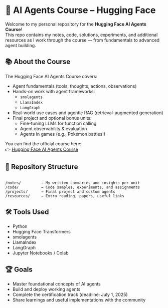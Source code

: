 # 🤗 AI Agents Course – Hugging Face

Welcome to my personal repository for the **Hugging Face AI Agents Course**!  
This repo contains my notes, code, solutions, experiments, and additional resources as I work through the course — from fundamentals to advanced agent building.

## 📚 About the Course

The Hugging Face AI Agents Course covers:

- Agent fundamentals (tools, thoughts, actions, observations)
- Hands-on work with agent frameworks:
  - `smolagents`
  - `LlamaIndex`
  - `LangGraph`
- Real-world use cases and agentic RAG (retrieval-augmented generation)
- Final project and optional bonus units:
  - Fine-tuning LLMs for function calling
  - Agent observability & evaluation
  - Agents in games (e.g., Pokémon battles!)

You can find the official course here:  
👉 [Hugging Face AI Agents Course](https://huggingface.co/learn/agents-course/unit0/onboarding)

## 📁 Repository Structure

```

/notes/         → My written summaries and insights per unit
/code/          → Code samples, experiments, and assignments
/projects/      → Final project and custom agents
/resources/     → Extra reading, papers, useful links

```

## 🛠️ Tools Used

- Python  
- Hugging Face Transformers  
- smolagents  
- LlamaIndex  
- LangGraph  
- Jupyter Notebooks / Colab

## 🏆 Goals

- Master foundational concepts of AI agents  
- Build and deploy working agents  
- Complete the certification track (deadline: July 1, 2025)  
- Share learnings and useful implementations with the community
```
